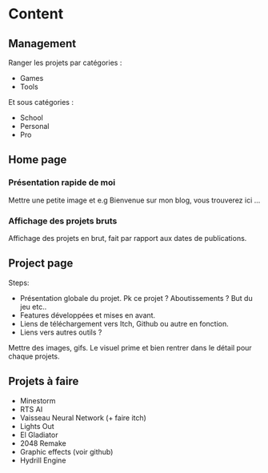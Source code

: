 # Content

## Management

Ranger les projets par catégories :
- Games
- Tools

Et sous catégories :
- School
- Personal
- Pro

## Home page

### Présentation rapide de moi
Mettre une petite image et e.g Bienvenue sur mon blog, vous trouverez ici ...

### Affichage des projets bruts

Affichage des projets en brut, fait par rapport aux dates de publications.

## Project page

Steps:
- Présentation globale du projet. Pk ce projet ? Aboutissements ? But du jeu etc..
- Features développées et mises en avant.
- Liens de téléchargement vers Itch, Github ou autre en fonction.
- Liens vers autres outils ?

Mettre des images, gifs. Le visuel prime et bien rentrer dans le détail pour chaque projets. 

## Projets à faire
- Minestorm
- RTS AI
- Vaisseau Neural Network (+ faire itch)
- Lights Out
- El Gladiator
- 2048 Remake
- Graphic effects (voir github)
- Hydrill Engine
